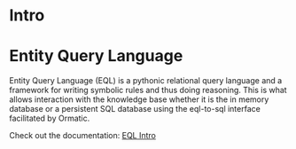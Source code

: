 # Intro

# Entity Query Language

Entity Query Language (EQL) is a pythonic relational query language and a
framework for writing symbolic rules and thus doing reasoning. This is what allows interaction with the
knowledge base whether it is the in memory database or a persistent SQL database using
the eql-to-sql interface facilitated by Ormatic.

Check out the documentation: [EQL Intro](eql/intro.md)